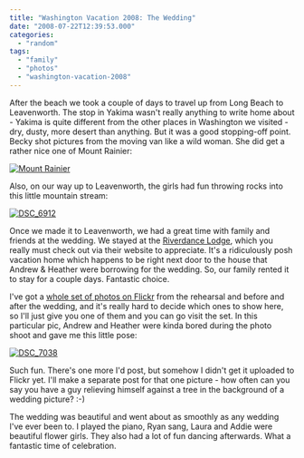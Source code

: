 ```yaml
---
title: "Washington Vacation 2008: The Wedding"
date: "2008-07-22T12:39:53.000"
categories: 
  - "random"
tags: 
  - "family"
  - "photos"
  - "washington-vacation-2008"
---
```


After the beach we took a couple of days to travel up from Long Beach to Leavenworth. The stop in Yakima wasn't really anything to write home about - Yakima is quite different from the other places in Washington we visited - dry, dusty, more desert than anything. But it was a good stopping-off point. Becky shot pictures from the moving van like a wild woman. She did get a rather nice one of Mount Rainier:

[![Mount Rainier](http://farm4.static.flickr.com/3181/2670631868_62c7d43910.jpg)](http://www.flickr.com/photos/chrishubbs/2670631868/ "Mount Rainier by chrishubbs, on Flickr")

Also, on our way up to Leavenworth, the girls had fun throwing rocks into this little mountain stream:

[![DSC_6912](http://farm4.static.flickr.com/3112/2670641754_5c2b298846.jpg)](http://www.flickr.com/photos/chrishubbs/2670641754/ "DSC_6912 by chrishubbs, on Flickr")

Once we made it to Leavenworth, we had a great time with family and friends at the wedding. We stayed at the [Riverdance Lodge](http://www.riverdanceleavenworth.com), which you really must check out via their website to appreciate. It's a ridiculously posh vacation home which happens to be right next door to the house that Andrew & Heather were borrowing for the wedding. So, our family rented it to stay for a couple days. Fantastic choice.

I've got a [whole set of photos on Flickr](http://flickr.com/photos/chrishubbs/sets/72157606175171898/) from the rehearsal and before and after the wedding, and it's really hard to decide which ones to show here, so I'll just give you one of them and you can go visit the set. In this particular pic, Andrew and Heather were kinda bored during the photo shoot and gave me this little pose:

[![DSC_7038](http://farm4.static.flickr.com/3043/2670695502_1c3792ac61.jpg)](http://www.flickr.com/photos/chrishubbs/2670695502/ "DSC_7038 by chrishubbs, on Flickr")

Such fun. There's one more I'd post, but somehow I didn't get it uploaded to Flickr yet. I'll make a separate post for that one picture - how often can you say you have a guy relieving himself against a tree in the background of a wedding picture? :-)

The wedding was beautiful and went about as smoothly as any wedding I've ever been to. I played the piano, Ryan sang, Laura and Addie were beautiful flower girls. They also had a lot of fun dancing afterwards. What a fantastic time of celebration.
